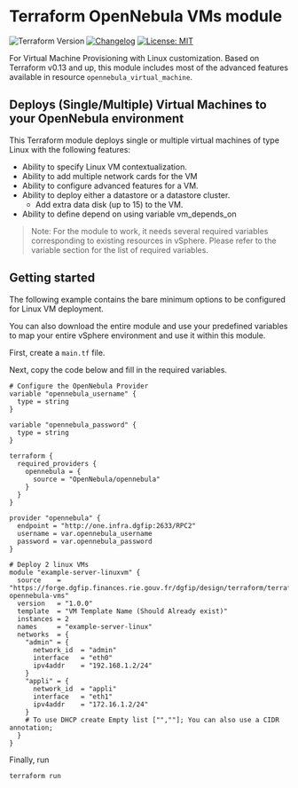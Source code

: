 # Terraform OpenNebula VMs module

![Terraform Version](https://img.shields.io/badge/Terraform-1.3.0-green.svg) [![Changelog](https://img.shields.io/badge/changelog-release-green.svg)](https://github.com/Terraform-VMWare-Modules/terraform-vsphere-vm/releases) [![License: MIT](https://img.shields.io/badge/License-MIT-yellow.svg)](LICENSE)

For Virtual Machine Provisioning with Linux customization. Based on Terraform v0.13 and up, this module includes most of the advanced features available in resource `opennebula_virtual_machine`.

## Deploys (Single/Multiple) Virtual Machines to your OpenNebula environment

This Terraform module deploys single or multiple virtual machines of type Linux with the following features:

- Ability to specify Linux VM contextualization.
- Ability to add multiple network cards for the VM
- Ability to configure advanced features for a VM.
- Ability to deploy either a datastore or a datastore cluster.
  - Add extra data disk (up to 15) to the VM.
- Ability to define depend on using variable vm_depends_on

> Note: For the module to work, it needs several required variables corresponding to existing resources in vSphere. Please refer to the variable section for the list of required variables.

## Getting started

The following example contains the bare minimum options to be configured for Linux VM deployment.

You can also download the entire module and use your predefined variables to map your entire vSphere environment and use it within this module.

First, create a `main.tf` file.

Next, copy the code below and fill in the required variables.

```hcl
# Configure the OpenNebula Provider
variable "opennebula_username" {
  type = string
}

variable "opennebula_password" {
  type = string
}

terraform {
  required_providers {
    opennebula = {
      source = "OpenNebula/opennebula"
    }
  }
}

provider "opennebula" {
  endpoint = "http://one.infra.dgfip:2633/RPC2"
  username = var.opennebula_username
  password = var.opennebula_password
}

# Deploy 2 linux VMs
module "example-server-linuxvm" {
  source    = "https://forge.dgfip.finances.rie.gouv.fr/dgfip/design/terraform/terraform-opennebula-vms"
  version   = "1.0.0"
  template  = "VM Template Name (Should Already exist)"
  instances = 2
  names     = "example-server-linux"
  networks  = {
    "admin" = {
      network_id  = "admin"
      interface   = "eth0"
      ipv4addr    = "192.168.1.2/24"
    } 
    "appli" = {
      network_id  = "appli"
      interface   = "eth1"
      ipv4addr    = "172.16.1.2/24"
    }
    # To use DHCP create Empty list ["",""]; You can also use a CIDR annotation;
  }
}
```

Finally, run 

```bash
terraform run
```